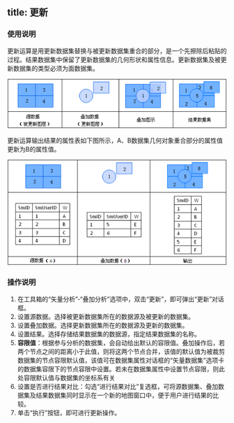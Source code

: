 title: 更新
---

### 使用说明  


更新运算是用更新数据集替换与被更新数据集重合的部分，是一个先擦除后粘贴的过程。结果数据集中保留了更新数据集的几何形状和属性信息。更新数据集及被更新数据集的类型必须为面数据集。 


![](img/updatebuttonoperation.png)  
  
更新运算输出结果的属性表如下图所示，A、B数据集几何对象重合部分的属性值更新为B的属性值。  

![](img/updatebuttonproperty.png)            

### 操作说明   
  
1. 在工具箱的“矢量分析”-“叠加分析”选项中，双击“更新”，即可弹出“更新”对话框。  
2. 设置源数据。选择被更新数据集所在的数据源及被更新的数据集。     
3. 设置叠加数据。选择更新数据集所在的数据源及更新的数据集。      
4. 设置结果。选择存储结果数据集的数据源，指定结果数据集的名称。  
5. **容限值**：根据参与分析的数据集，会自动给出默认的容限值。叠加操作后，若两个节点之间的距离小于此值，则将这两个节点合并，该值的默认值为被裁剪数据集的节点容限默认值，该值可在数据集属性对话框的“矢量数据集”选项卡的数据集容限下的节点容限中设置。若未在数据集属性中设置节点容限，则此处容限默认值与数据集的坐标系有关
6. 设置是否进行结果对比：勾选“进行结果对比”复选框，可将源数据集、叠加数据集及结果数据集同时显示在一个新的地图窗口中，便于用户进行结果的比较。
7. 单击“执行”按钮，即可进行更新操作。